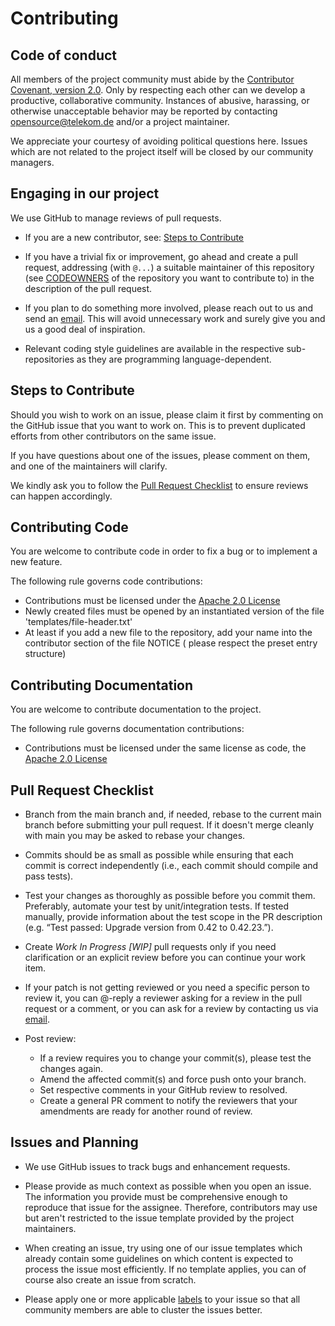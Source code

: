 # Contributing

## Code of conduct

All members of the project community must abide by the [Contributor Covenant, version 2.0](CODE_OF_CONDUCT.md).
Only by respecting each other can we develop a productive, collaborative community.
Instances of abusive, harassing, or otherwise unacceptable behavior may be reported by
contacting [opensource@telekom.de](mailto:opensource@telekom.de) and/or a project maintainer.

We appreciate your courtesy of avoiding political questions here. Issues which are not related to the project itself
will be closed by our community managers.

## Engaging in our project

We use GitHub to manage reviews of pull requests.

* If you are a new contributor, see: [Steps to Contribute](#steps-to-contribute)

* If you have a trivial fix or improvement, go ahead and create a pull request, addressing (with `@...`) a suitable
  maintainer of this repository (see [CODEOWNERS](CODEOWNERS) of the repository you want to contribute to) in the
  description of the pull request.

* If you plan to do something more involved, please reach out to us and send an [email](mailto:opensource@telekom.de).
  This will avoid unnecessary work and surely give you and us a good deal of inspiration.

* Relevant coding style guidelines are available in the respective sub-repositories as they are programming
  language-dependent.

## Steps to Contribute

Should you wish to work on an issue, please claim it first by commenting on the GitHub issue that you want to work on.
This is to prevent duplicated efforts from other contributors on the same issue.

If you have questions about one of the issues, please comment on them, and one of the maintainers will clarify.

We kindly ask you to follow the [Pull Request Checklist](#Pull-Request-Checklist) to ensure reviews can happen
accordingly.

## Contributing Code

You are welcome to contribute code in order to fix a bug or to implement a new feature.

The following rule governs code contributions:

* Contributions must be licensed under the [Apache 2.0 License](./LICENSE)
* Newly created files must be opened by an instantiated version of the file 'templates/file-header.txt'
* At least if you add a new file to the repository, add your name into the contributor section of the file NOTICE (
  please respect the preset entry structure)

## Contributing Documentation

You are welcome to contribute documentation to the project.

The following rule governs documentation contributions:

* Contributions must be licensed under the same license as code, the [Apache 2.0 License](./LICENSE)

## Pull Request Checklist

* Branch from the main branch and, if needed, rebase to the current main branch before submitting your pull request. If
  it doesn't merge cleanly with main you may be asked to rebase your changes.

* Commits should be as small as possible while ensuring that each commit is correct independently (i.e., each commit
  should compile and pass tests).

* Test your changes as thoroughly as possible before you commit them. Preferably, automate your test by unit/integration
  tests. If tested manually, provide information about the test scope in the PR description (e.g. “Test passed: Upgrade
  version from 0.42 to 0.42.23.”).

* Create _Work In Progress [WIP]_ pull requests only if you need clarification or an explicit review before you can
  continue your work item.

* If your patch is not getting reviewed or you need a specific person to review it, you can @-reply a reviewer asking
  for a review in the pull request or a comment, or you can ask for a review by contacting us
  via [email](mailto:opensource@telekom.de).

* Post review:
    * If a review requires you to change your commit(s), please test the changes again.
    * Amend the affected commit(s) and force push onto your branch.
    * Set respective comments in your GitHub review to resolved.
    * Create a general PR comment to notify the reviewers that your amendments are ready for another round of review.

## Issues and Planning

* We use GitHub issues to track bugs and enhancement requests.

* Please provide as much context as possible when you open an issue. The information you provide must be comprehensive
  enough to reproduce that issue for the assignee. Therefore, contributors may use but aren't restricted to the issue
  template provided by the project maintainers.

* When creating an issue, try using one of our issue templates which already contain some guidelines on which content is
  expected to process the issue most efficiently. If no template applies, you can of course also create an issue from
  scratch.

* Please apply one or more applicable [labels](/../../labels) to your issue so that all community members are able to
  cluster the issues better.
